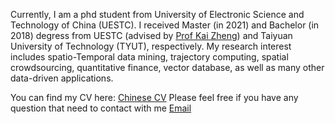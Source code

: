 Currently, I am a phd student from University of Electronic Science and Technology of China (UESTC). I received Master (in 2021) and Bachelor (in 2018) degress from UESTC (advised by [Prof Kai Zheng](http://zheng-kai.com)) and Taiyuan University of Technology (TYUT), respectively. 
My research interest includes spatio-Temporal data mining, trajectory computing, spatial crowdsourcing, quantitative finance, vector database, as well as many other data-driven applications. 

You can find my CV here: [Chinese CV](../assets/LiweiDeng_CV_0807.pdf)
Please feel free if you have any question that need to contact with me [Email](denglw0830@gmail.com)
